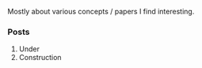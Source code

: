 <head> <title>Abhi's Blog</title> </head>

Mostly about various concepts / papers I find interesting.

### Posts

1. Under
2. Construction
